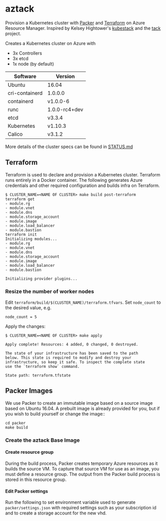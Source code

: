 # aztack

Provision a Kubernetes cluster with [Packer](https://packer.io) and [Terraform](https://www.terraform.io) on Azure Resource Manager. Inspired by Kelsey Hightower's [kubestack](https://github.com/kelseyhightower/kubestack) and the [tack](https://github.com/kz8s/tack) project.

Creates a Kubernetes cluster on Azure with

- 3x Controllers
- 3x etcd
- 1x node (by default)

**Software**|**Version**
-----|-----
Ubuntu|16.04
cri-containerd|1.0.0.0
containerd|v1.0.0-6
runc|1.0.0-rc4+dev
etcd|v3.3.4
Kubernetes|v1.10.3
Calico|v3.1.2

More details of the cluster specs can be found in [STATUS.md](STATUS.md)

## Terraform

Terraform is used to declare and provision a Kubernetes cluster. Terraform runs entirely in a Docker container. The following generates Azure credentials and other required configuration and builds infra on Terraform.

```shell
$ CLUSTER_NAME=<NAME OF CLUSTER> make build post-terraform
terraform get
- module.rg
- module.vnet
- module.dns
- module.storage_account
- module.image
- module.load_balancer
- module.bastion
terraform init
Initializing modules...
- module.rg
- module.vnet
- module.dns
- module.storage_account
- module.image
- module.load_balancer
- module.bastion

Initializing provider plugins...
```

### Resize the number of worker nodes

Edit `terraform/build/$(CLUSTER_NAME)/terraform.tfvars`. Set `node_count` to the desired value, e.g.

```shell
node_count = 5
```

Apply the changes:

```shell
$ CLUSTER_NAME=<NAME OF CLUSTER> make apply
```

```shell
Apply complete! Resources: 4 added, 0 changed, 0 destroyed.

The state of your infrastructure has been saved to the path
below. This state is required to modify and destroy your
infrastructure, so keep it safe. To inspect the complete state
use the `terraform show` command.

State path: terraform.tfstate

```

## Packer Images

We use Packer to create an immutable image based on a source image based on Ubuntu 16.04. A prebuilt image is already provided for you, but if you wish to build yourself or change the image::

```shell
cd packer
make build
```

### Create the aztack Base Image

#### Create resource group

During the build process, Packer creates temporary Azure resources as it builds the source VM. To capture that source VM for use as an image, you must define a resource group. The output from the Packer build process is stored in this resource group.

#### Edit Packer settings

Run the following to set environment variable used to generate `packer/settings.json` with required settings such as your subscription id and to create a storage account for the new vhd.

